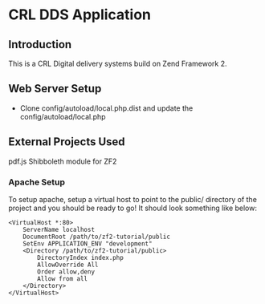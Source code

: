CRL DDS Application
=======================

Introduction
------------
This is a CRL Digital delivery systems build on Zend Framework 2.

Web Server Setup
----------------
- Clone config/autoload/local.php.dist and update the config/autoload/local.php 

External Projects Used
----------------------
pdf.js
Shibboleth module for ZF2

### Apache Setup

To setup apache, setup a virtual host to point to the public/ directory of the
project and you should be ready to go! It should look something like below:

    <VirtualHost *:80>
        ServerName localhost
        DocumentRoot /path/to/zf2-tutorial/public
        SetEnv APPLICATION_ENV "development"
        <Directory /path/to/zf2-tutorial/public>
            DirectoryIndex index.php
            AllowOverride All
            Order allow,deny
            Allow from all
        </Directory>
    </VirtualHost>
